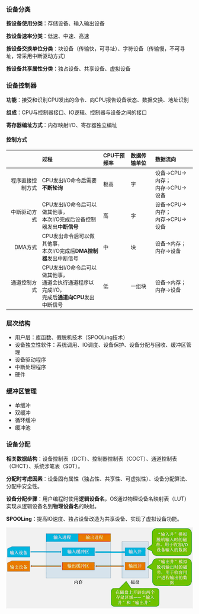 
### 设备分类

**按设备使用分类**：存储设备、输入输出设备

**按设备速率分类**：低速、中速、高速

**按设备交换单位分类**：块设备（传输快，可寻址）、字符设备（传输慢，不可寻址，常采用中断驱动方式）

**按设备共享属性分类**：独占设备、共享设备、虚拟设备

### 设备控制器

**功能**：接受和识别CPU发出的命令、向CPU报告设备状态、数据交换、地址识别

**组成**：CPU与控制器接口、IO逻辑、控制器与设备之间的接口

**寄存器编址方式**：内存映射I/O、寄存器独立编址

#### 控制方式

|                  | 过程                                                         | CPU干预频率 | 数据传输单位 | 数据流向                          |
| ---------------: | :----------------------------------------------------------- | :---------- | :----------- | :-------------------------------- |
| 程序直接控制方式 | CPU发出I/O命令后需要**不断轮询**                             | 极高        | 字           | 设备→CPU→内存；<br/>内存→CPU→设备 |
|     中断驱动方式 | CPU发出I/O命令后可以做其他事，<br>本次I/O完成后设备控制器发出**中断信号** | 高          | 字           | 设备→CPU→内存；<br/>内存→CPU→设备 |
|          DMA方式 | CPU发出命令后可以做其他事，<br/>本次I/O完成后**DMA控制器**发出中断信号 | 中          | 块           | 设备→内存；<br/>内存→设备         |
|     通道控制方式 | CPU发出I/O命令后可以做其他事，<br/>通道会执行通道程序以完成I/O，<br/>完成后**通道向CPU**发出中断信号 | 低          | 一组块       | 设备→内存；<br/>内存→设备         |

### 层次结构

- 用户层：库函数、假脱机技术（SPOOLing技术）
- 设备独立性软件：系统调用、IO调度、设备保护、设备分配与回收、缓冲区管理
- 设备驱动程序
- 中断处理程序
- 硬件

### 缓冲区管理

- 单缓冲
- 双缓冲
- 循环缓冲
- 缓冲池

### 设备分配

**相关数据结构**：设备控制表（DCT）、控制器控制表（COCT）、通道控制表（CHCT）、系统涉笔表（SDT）。

**分配时考虑因素**：设备固有属性（独占性、共享性、可虚拟性）、设备分配算法、分配中安全性。

**设备分配步骤**：用户编程时使用**逻辑设备名**，OS通过物理设备名映射表（LUT）实现从逻辑设备名到**物理设备名**的映射。

**SPOOLing**：提高IO速度、独占设备改造为共享设备、实现了虚拟设备功能。

![SPOOLing](images/SPOOLing.png)

